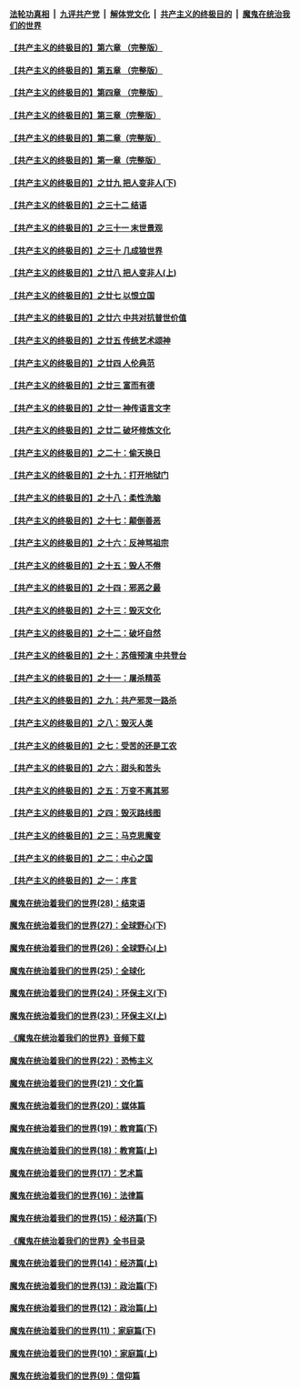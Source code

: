 ####  [法轮功真相](../../../../basic/blob/master/README.md?t=08310800) &nbsp;|&nbsp; [九评共产党](../../../../9ping.md/blob/master/README.md?t=08310800) &nbsp;|&nbsp; [解体党文化](../../../../jtdwh.md/blob/master/README.md?t=08310800)  &nbsp;|&nbsp; [共产主义的终极目的](../../../../gczydzjmd.md/blob/master/README.md?t=08310800) &nbsp;|&nbsp; [魔鬼在统治我们的世界](../../../../mgztzwmdsj.md/blob/master/README.md?t=08310800) 

#### [【共产主义的终极目的】第六章 （完整版）](../pages/nsc422/n11428913.md?t=08310800) 

#### [【共产主义的终极目的】第五章 （完整版）](../pages/nsc422/n11428912.md?t=08310800) 

#### [【共产主义的终极目的】第四章 （完整版）](../pages/nsc422/n11428907.md?t=08310800) 

#### [【共产主义的终极目的】第三章（完整版）](../pages/nsc422/n11428848.md?t=08310800) 

#### [【共产主义的终极目的】第二章（完整版）](../pages/nsc422/n11428831.md?t=08310800) 

#### [【共产主义的终极目的】第一章（完整版）](../pages/nsc422/n11417651.md?t=08310800) 

#### [【共产主义的终极目的】之廿九 把人变非人(下)](../pages/nsc422/n11344140.md?t=08310800) 

#### [【共产主义的终极目的】之三十二 结语](../pages/nsc422/n11360535.md?t=08310800) 

#### [【共产主义的终极目的】之三十一 末世景观](../pages/nsc422/n11351129.md?t=08310800) 

#### [【共产主义的终极目的】之三十 几成狼世界](../pages/nsc422/n11348280.md?t=08310800) 

#### [【共产主义的终极目的】之廿八 把人变非人(上)](../pages/nsc422/n11340492.md?t=08310800) 

#### [【共产主义的终极目的】之廿七 以恨立国](../pages/nsc422/n11336944.md?t=08310800) 

#### [【共产主义的终极目的】之廿六 中共对抗普世价值](../pages/nsc422/n11324785.md?t=08310800) 

#### [【共产主义的终极目的】之廿五 传统艺术颂神](../pages/nsc422/n11296396.md?t=08310800) 

#### [【共产主义的终极目的】之廿四 人伦典范](../pages/nsc422/n11296397.md?t=08310800) 

#### [【共产主义的终极目的】之廿三 富而有德](../pages/nsc422/n11283598.md?t=08310800) 

#### [【共产主义的终极目的】之廿一 神传语言文字](../pages/nsc422/n11263265.md?t=08310800) 

#### [【共产主义的终极目的】之廿二 破坏修炼文化](../pages/nsc422/n11245728.md?t=08310800) 

#### [【共产主义的终极目的】之二十：偷天换日](../pages/nsc422/n11238846.md?t=08310800) 

#### [【共产主义的终极目的】之十九：打开地狱门](../pages/nsc422/n11206376.md?t=08310800) 

#### [【共产主义的终极目的】之十八：柔性洗脑](../pages/nsc422/n11199994.md?t=08310800) 

#### [【共产主义的终极目的】之十七：颠倒善恶](../pages/nsc422/n11179782.md?t=08310800) 

#### [【共产主义的终极目的】之十六：反神骂祖宗](../pages/nsc422/n11166798.md?t=08310800) 

#### [【共产主义的终极目的】之十五：毁人不倦](../pages/nsc422/n11166792.md?t=08310800) 

#### [【共产主义的终极目的】之十四：邪恶之最](../pages/nsc422/n11150249.md?t=08310800) 

#### [【共产主义的终极目的】之十三：毁灭文化](../pages/nsc422/n11135227.md?t=08310800) 

#### [【共产主义的终极目的】之十二：破坏自然](../pages/nsc422/n11135214.md?t=08310800) 

#### [【共产主义的终极目的】之十：苏俄预演 中共登台](../pages/nsc422/n11118424.md?t=08310800) 

#### [【共产主义的终极目的】之十一：屠杀精英](../pages/nsc422/n11118442.md?t=08310800) 

#### [【共产主义的终极目的】之九：共产邪灵一路杀](../pages/nsc422/n11114139.md?t=08310800) 

#### [【共产主义的终极目的】之八：毁灭人类](../pages/nsc422/n11108503.md?t=08310800) 

#### [【共产主义的终极目的】之七：受苦的还是工农](../pages/nsc422/n11101809.md?t=08310800) 

#### [【共产主义的终极目的】之六：甜头和苦头](../pages/nsc422/n11096971.md?t=08310800) 

#### [【共产主义的终极目的】之五：万变不离其邪](../pages/nsc422/n11091285.md?t=08310800) 

#### [【共产主义的终极目的】之四：毁灭路线图](../pages/nsc422/n11086284.md?t=08310800) 

#### [【共产主义的终极目的】之三：马克思魔变](../pages/nsc422/n11061941.md?t=08310800) 

#### [【共产主义的终极目的】之二：中心之国](../pages/nsc422/n11047728.md?t=08310800) 

#### [【共产主义的终极目的】之一：序言](../pages/nsc422/n11086077.md?t=08310800) 

#### [魔鬼在统治着我们的世界(28)：结束语](../pages/nsc422/n10936246.md?t=08310800) 

#### [魔鬼在统治着我们的世界(27)：全球野心(下)](../pages/nsc422/n10928319.md?t=08310800) 

#### [魔鬼在统治着我们的世界(26)：全球野心(上)](../pages/nsc422/n10900318.md?t=08310800) 

#### [魔鬼在统治着我们的世界(25)：全球化](../pages/nsc422/n10788205.md?t=08310800) 

#### [魔鬼在统治着我们的世界(24)：环保主义(下)](../pages/nsc422/n10695307.md?t=08310800) 

#### [魔鬼在统治着我们的世界(23)：环保主义(上)](../pages/nsc422/n10688613.md?t=08310800) 

#### [《魔鬼在统治着我们的世界》音频下载](../pages/nsc422/n10635553.md?t=08310800) 

#### [魔鬼在统治着我们的世界(22)：恐怖主义](../pages/nsc422/n10614727.md?t=08310800) 

#### [魔鬼在统治着我们的世界(21)：文化篇](../pages/nsc422/n10597706.md?t=08310800) 

#### [魔鬼在统治着我们的世界(20)：媒体篇](../pages/nsc422/n10586579.md?t=08310800) 

#### [魔鬼在统治着我们的世界(19)：教育篇(下)](../pages/nsc422/n10564808.md?t=08310800) 

#### [魔鬼在统治着我们的世界(18)：教育篇(上)](../pages/nsc422/n10526970.md?t=08310800) 

#### [魔鬼在统治着我们的世界(17)：艺术篇](../pages/nsc422/n10499093.md?t=08310800) 

#### [魔鬼在统治着我们的世界(16)：法律篇](../pages/nsc422/n10485969.md?t=08310800) 

#### [魔鬼在统治着我们的世界(15)：经济篇(下)](../pages/nsc422/n10469975.md?t=08310800) 

#### [《魔鬼在统治着我们的世界》全书目录](../pages/nsc422/n10464261.md?t=08310800) 

#### [魔鬼在统治着我们的世界(14)：经济篇(上)](../pages/nsc422/n10457370.md?t=08310800) 

#### [魔鬼在统治着我们的世界(13)：政治篇(下)](../pages/nsc422/n10448270.md?t=08310800) 

#### [魔鬼在统治着我们的世界(12)：政治篇(上)](../pages/nsc422/n10444576.md?t=08310800) 

#### [魔鬼在统治着我们的世界(11)：家庭篇(下)](../pages/nsc422/n10440961.md?t=08310800) 

#### [魔鬼在统治着我们的世界(10)：家庭篇(上)](../pages/nsc422/n10435448.md?t=08310800) 

#### [魔鬼在统治着我们的世界(9)：信仰篇](../pages/nsc422/n10432159.md?t=08310800) 

